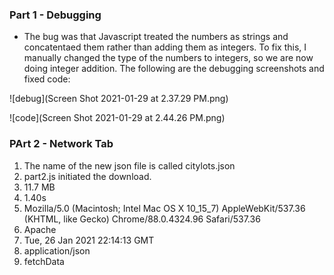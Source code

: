### Part 1 - Debugging
- The bug was that Javascript treated the numbers as strings and concatentaed them rather than adding them as integers. To fix this, I manually changed the type
of the numbers to integers, so we are now doing integer addition. The following are the debugging screenshots and fixed code:

![debug](Screen Shot 2021-01-29 at 2.37.29 PM.png)

![code](Screen Shot 2021-01-29 at 2.44.26 PM.png)

### PArt 2 - Network Tab

1. The name of the new json file is called citylots.json
2. part2.js initiated the download.
3. 11.7 MB
4.  1.40s
5. Mozilla/5.0 (Macintosh; Intel Mac OS X 10_15_7) AppleWebKit/537.36 (KHTML, like Gecko) Chrome/88.0.4324.96 Safari/537.36
6. Apache
7. Tue, 26 Jan 2021 22:14:13 GMT
8. application/json
9. fetchData
